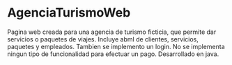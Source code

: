 # AgenciaTurismoWeb
Pagina web creada para una agencia de turismo ficticia, que permite dar servicios o paquetes de viajes. Incluye abml de clientes, servicios, paquetes y empleados.
Tambien se implemento un login. No se implementa ningun tipo de funcionalidad para efectuar un pago. 
Desarrollado en java. 
